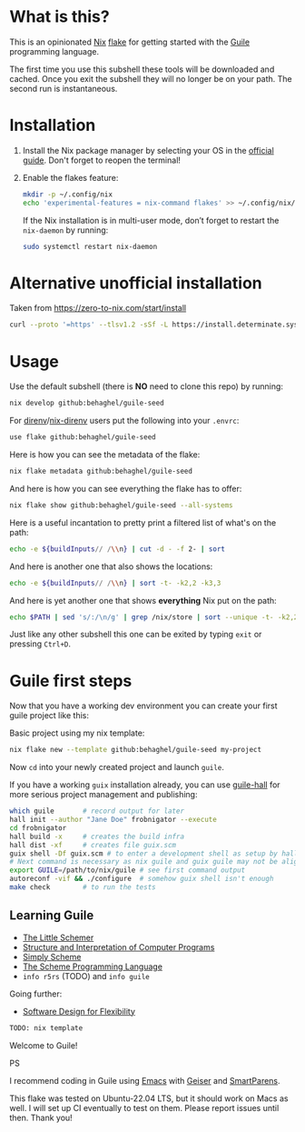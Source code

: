 # What is this?
This is an opinionated [Nix](https://nixos.org/) [flake](https://nixos.wiki/wiki/Flakes) for getting started with the [Guile](https://www.gnu.org/software/guile/) programming language.

The first time you use this subshell these tools will be downloaded and cached. Once you exit the subshell they will no longer be on your path. The second run is instantaneous.

# Installation
1. Install the Nix package manager by selecting your OS in the [official guide](https://nixos.org/download.html). Don't forget to reopen the terminal!

1. Enable the flakes feature:

    ```bash
    mkdir -p ~/.config/nix
    echo 'experimental-features = nix-command flakes' >> ~/.config/nix/nix.conf
    ```
    If the Nix installation is in multi-user mode, don’t forget to restart the `nix-daemon` by running:
    ```bash
    sudo systemctl restart nix-daemon
    ```
# Alternative unofficial installation
Taken from https://zero-to-nix.com/start/install
```bash
curl --proto '=https' --tlsv1.2 -sSf -L https://install.determinate.systems/nix | sh -s -- install
```

# Usage
Use the default subshell (there is **NO** need to clone this repo) by running:
```bash
nix develop github:behaghel/guile-seed
```
For [direnv](https://direnv.net/)/[nix-direnv](https://github.com/nix-community/nix-direnv) users put the following into your `.envrc`:
```bash
use flake github:behaghel/guile-seed
```
Here is how you can see the metadata of the flake:
```bash
nix flake metadata github:behaghel/guile-seed
```
And here is how you can see everything the flake has to offer:
```bash
nix flake show github:behaghel/guile-seed --all-systems
```
Here is a useful incantation to pretty print a filtered list of what's on the path:
```bash
echo -e ${buildInputs// /\\n} | cut -d - -f 2- | sort
```
And here is another one that also shows the locations:
```bash
echo -e ${buildInputs// /\\n} | sort -t- -k2,2 -k3,3
```
And here is yet another one that shows **everything** Nix put on the path:
```bash
echo $PATH | sed 's/:/\n/g' | grep /nix/store | sort --unique -t- -k2,2 -k3,3
```
Just like any other subshell this one can be exited by typing `exit` or pressing `Ctrl+D`.

# Guile first steps
Now that you have a working dev environment you can create your first guile project like this:

Basic project using my nix template:
```bash
nix flake new --template github:behaghel/guile-seed my-project
```
Now `cd` into your newly created project and launch `guile`.

If you have a working `guix` installation already, you can use [guile-hall](https://gitlab.com/a-sassmannshausen/guile-hall) for more serious project management and publishing:
```bash
which guile       # record output for later
hall init --author "Jane Doe" frobnigator --execute
cd frobnigator
hall build -x     # creates the build infra
hall dist -xf     # creates file guix.scm
guix shell -Df guix.scm # to enter a development shell as setup by hall for guix
# Next command is necessary as nix guile and guix guile may not be aligned
export GUILE=/path/to/nix/guile # see first command output
autoreconf -vif && ./configure  # somehow guix shell isn't enough
make check        # to run the tests
```


## Learning Guile

- [The Little
  Schemer](https://mitpress.mit.edu/9780262560993/the-little-schemer/)
- [Structure and Interpretation of Computer Programs](https://mitp-content-server.mit.edu/books/content/sectbyfn/books_pres_0/6515/sicp.zip/index.html)
- [Simply Scheme](https://people.eecs.berkeley.edu/~bh/ss-toc2.html)
- [The Scheme Programming Language](https://scheme.com/tspl4/)
- `info r5rs` (TODO) and `info guile`

Going further:
- [Software Design for Flexibility](https://mitpress.mit.edu/9780262045490/software-design-for-flexibility/)

```bash
TODO: nix template
```

Welcome to Guile!

PS

I recommend coding in Guile using [Emacs](https://www.gnu.org/software/emacs/) with [Geiser](https://www.nongnu.org/geiser/) and [SmartParens](https://github.com/Fuco1/smartparens).

This flake was tested on Ubuntu-22.04 LTS, but it should work on Macs as well. I will set up CI eventually to test on them. Please report issues until then. Thank you!
